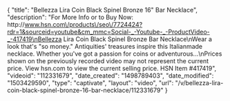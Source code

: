 {
    "title": "Bellezza Lira Coin Black Spinel Bronze 16\" Bar Necklace",
    "description": "For More Info or to Buy Now: http:\/\/www.hsn.com\/products\/seo\/7724424?rdr=1&sourceid=youtube&cm_mmc=Social-_-Youtube-_-ProductVideo-_-417419\nBellezza Lira Coin Black Spinel Bronze Bar Necklace\nWear a look that's \"so money.\" Antiquities' treasures inspire this Italianmade necklace. Whether you've got a passion for coins or adventurous...\nPrices shown on the previously recorded video may not represent the current price.  View hsn.com to view the current selling price. HSN Item #417419",
    "videoid": "112331679",
    "date_created": "1498789403",
    "date_modified": "1503429590",
    "type": "captivate",
    "layout": "video",
    "url": "\/v\/bellezza-lira-coin-black-spinel-bronze-16-bar-necklace\/112331679"
}
